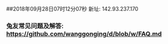 ##2018年09月28日07时12分07秒 新址: 142.93.237.170
### 兔友常见问题及解答: https://github.com/wanggonging/d/blob/w/FAQ.md
